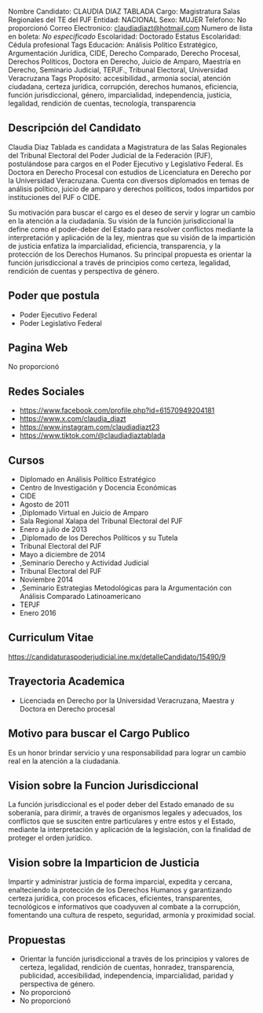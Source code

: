 Nombre Candidato: CLAUDIA DIAZ TABLADA
Cargo: Magistratura Salas Regionales del TE del PJF
Entidad: NACIONAL
Sexo: MUJER
Telefono: No proporcionó
Correo Electronico: claudiadiazt@hotmail.com
Numero de lista en boleta: *No especificado*
Escolaridad: Doctorado
Estatus Escolaridad: Cédula profesional
Tags Educación: Análisis Político Estratégico, Argumentación Jurídica, CIDE, Derecho Comparado, Derecho Procesal, Derechos Políticos, Doctora en Derecho, Juicio de Amparo, Maestría en Derecho, Seminario Judicial, TEPJF., Tribunal Electoral, Universidad Veracruzana
Tags Propósito: accesibilidad., armonía social, atención ciudadana, certeza jurídica, corrupción, derechos humanos, eficiencia, función jurisdiccional, género, imparcialidad, independencia, justicia, legalidad, rendición de cuentas, tecnología, transparencia


## Descripción del Candidato 

Claudia Diaz Tablada es candidata a Magistratura de las Salas Regionales del Tribunal Electoral del Poder Judicial de la Federación (PJF), postulándose para cargos en el Poder Ejecutivo y Legislativo Federal. Es Doctora en Derecho Procesal con estudios de Licenciatura en Derecho por la Universidad Veracruzana. Cuenta con diversos diplomados en temas de análisis político, juicio de amparo y derechos políticos, todos impartidos por instituciones del PJF o CIDE. 

Su motivación para buscar el cargo es el deseo de servir y lograr un cambio en la atención a la ciudadanía.  Su visión de la función jurisdiccional la define como el poder-deber del Estado para resolver conflictos mediante la interpretación y aplicación de la ley, mientras que su visión de la impartición de justicia enfatiza la imparcialidad, eficiencia, transparencia, y la protección de los Derechos Humanos. Su principal propuesta es orientar la función jurisdiccional a través de principios como certeza, legalidad, rendición de cuentas y perspectiva de género.


## Poder que postula

- Poder Ejecutivo Federal
- Poder Legislativo Federal


## Pagina Web

No proporcionó


## Redes Sociales

- https://www.facebook.com/profile.php?id=61570949204181
- https://www.x.com/claudia_diazt
- https://www.instagram.com/claudiadiazt23
- https://www.tiktok.com/@claudiadiaztablada


## Cursos

- Diplomado en Análisis Político Estratégico
- Centro de Investigación y Docencia Económicas
- CIDE
- Agosto de 2011
- ,Diplomado Virtual en Juicio de Amparo
- Sala Regional Xalapa del Tribunal Electoral del PJF
- Enero a julio de 2013
- ,Diplomado de los Derechos Políticos y su Tutela
- Tribunal Electoral del PJF
- Mayo a diciembre de 2014
- ,Seminario Derecho y Actividad Judicial
- Tribunal Electoral del PJF
- Noviembre 2014
- ,Seminario Estrategias Metodológicas para la Argumentación con Análisis Comparado Latinoamericano
- TEPJF
- Enero 2016


## Curriculum Vitae

https://candidaturaspoderjudicial.ine.mx/detalleCandidato/15490/9


## Trayectoria Academica

- Licenciada en Derecho por la Universidad Veracruzana, Maestra y Doctora en Derecho procesal


## Motivo para buscar el Cargo Publico

Es un honor brindar servicio y una responsabilidad para lograr un cambio real en la atención a la ciudadanía.


## Vision sobre la Funcion Jurisdiccional

La función jurisdiccional es el poder deber del Estado emanado de su soberanía, para dirimir, a través de organismos legales y adecuados, los conflictos que se susciten entre particulares y entre estos y el Estado, mediante la interpretación y aplicación de la legislación, con la finalidad de proteger el orden jurídico.


## Vision sobre la Imparticion de Justicia

Impartir y administrar justicia de forma imparcial, expedita y cercana, enalteciendo la protección de los Derechos Humanos y garantizando certeza jurídica, con procesos eficaces, eficientes, transparentes, tecnológicos e informativos que coadyuven al combate a la corrupción, fomentando una cultura de respeto, seguridad, armonía y proximidad social.


## Propuestas

- Orientar la función jurisdiccional a través de los principios y valores de certeza, legalidad, rendición de cuentas, honradez, transparencia, publicidad, accesibilidad, independencia, imparcialidad, paridad y perspectiva de género.
- No proporcionó
- No proporcionó

